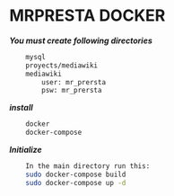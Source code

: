 # MRPRESTA DOCKER

***You must create following directories***

```sh
    mysql
    proyects/mediawiki
	mediawiki
		user: mr_prersta
		psw: mr_prersta
```
***install***

```sh
    docker
    docker-compose
```

***Initialize***

```sh
    In the main directory run this:
    sudo docker-compose build
    sudo docker-compose up -d
```
